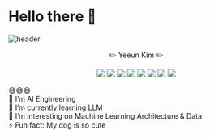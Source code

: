 
# Hello there 👋

![header](https://capsule-render.vercel.app/api?type=cylinder&color=auto&text=🤩Welcome🤩&height=200&fontSize=100)   

<p align='center'>
✏️ Yeeun Kim ✏️

<p align='center'>
<img src="https://img.shields.io/badge/Python-3766AB?style=flat-square&logo=Python&logoColor=white"/> <img src="http://img.shields.io/badge/c++-00599C?style=flat-square&logo=C%2B%2B%logoColer=white"/>   <img src="https://img.shields.io/badge/tensorflow-FF6F00?style=flat-square&logo=tensorflow&logoColor=white"/>   <img src="https://img.shields.io/badge/javascript-F7DF1E?style=flat-square&logo=javascript&logoColor=white"/>   <img src="https://img.shields.io/badge/Linkedin-0077B5?style=flat-square&logo=Linkedin&logoColor=white&link=https://www.linkedin.com/in/yeeun-kim-42a371185"/>   <img src="https://img.shields.io/badge/Go-00ADD8?style=flat-square&logo=Go&logoColor=white"/>  <img src="https://img.shields.io/badge/Linux-FCC624?style=flat-square&logo=Linux&logoColor=white"/>  <img src="https://img.shields.io/badge/torch-EE4C2C?style=flat-square&logo=torch&logoColor=white"/>
      
</p>   
      
😄😄😄   
🔭 I’m AI Engineering  
🌱 I’m currently learning LLM    
👯 I’m interesting on Machine Learning Architecture & Data  
⚡ Fun fact: My dog is so cute   
